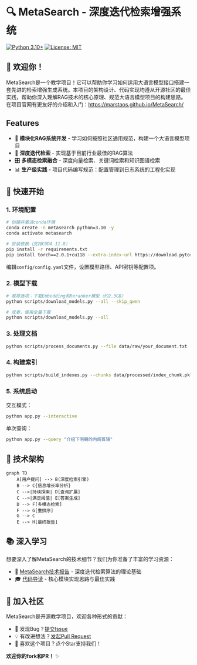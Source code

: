 # 🔍 MetaSearch - 深度迭代检索增强系统

[![Python 3.10+](https://img.shields.io/badge/python-3.10%2B-blue.svg)](https://www.python.org/)
[![License: MIT](https://img.shields.io/badge/License-MIT-yellow.svg)](https://opensource.org/licenses/MIT)

## 🌟 欢迎你！
MetaSearch是一个教学项目！它可以帮助你学习如何运用大语言模型接口搭建一套先进的检索增强生成系统。本项目的架构设计、代码实现均遵从开源社区的最佳实践，帮助你深入理解RAG技术的核心原理、规范大语言模型项目的构建思路。
在项目官网有更友好的介绍和入门：https://marstaos.github.io/MetaSearch/

## Features
- 🧩 **模块化RAG系统开发** - 学习如何按照社区通用规范，构建一个大语言模型项目
- 🔄 **深度迭代检索** - 实现基于目前行业最佳的RAG算法
- 🎛️ **多模态检索融合** - 深度向量检索、关键词检索和知识图谱检索
- 📊 **生产级实践** - 项目代码编写规范：配置管理到日志系统的工程化实现

## 🚀 快速开始
### 1. 环境配置
```bash
# 创建并激活conda环境
conda create -n metasearch python=3.10 -y
conda activate metasearch

# 安装依赖（支持CUDA 11.8）
pip install -r requirements.txt
pip install torch==2.0.1+cu118 --extra-index-url https://download.pytorch.org/whl/cu118
```
编辑`config/config.yaml`文件，设置模型路径、API密钥等配置项。

### 2. 模型下载
```bash
# 推荐选项：下载Embedding和Reranker模型（约2.3GB）
python scripts/download_models.py --all --skip_qwen

# 或者，使用全量下载
python scripts/download_models.py --all
```
### 3. 处理文档

```bash
python scripts/process_documents.py --file data/raw/your_document.txt
```

### 4. 构建索引

```bash
python scripts/build_indexes.py --chunks data/processed/index_chunk.pkl
```

### 5. 系统启动
交互模式：
```bash
python app.py --interactive
```

单次查询：
```bash
python app.py --query "介绍下明朝的内阁首辅"
```

## 🧠 技术架构
```mermaid
graph TD
    A[用户提问] --> B(深度检索引擎)
    B --> C{信息增长率分析}
    C -->|持续探索| D[查询扩展]
    C -->|满足阈值| E[答案生成]
    D --> F[多模态检索]
    F --> G[重排序]
    G --> C
    E --> H[最终报告]
```

## 📚 深入学习

想要深入了解MetaSearch的技术细节？我们为你准备了丰富的学习资源：

- 📖 [MetaSearch技术报告](docs/MetaSearch技术报告.md) - 深度迭代检索算法的理论基础
- 🎓 [代码导读](docs/代码导读.md) - 核心模块实现思路与最佳实践

## 🤝 加入社区

MetaSearch是开源教学项目，欢迎各种形式的贡献：

- 🐞 发现Bug？[提交Issue](https://github.com/marstaos/MetaSearch/issues/new)
- 💡 有改进想法？[发起Pull Request](https://github.com/marstaos/MetaSearch/pulls)
- 🌟 喜欢这个项目？点个Star支持我们！

**欢迎你的fork和PR！** ✨

